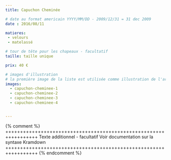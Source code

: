 ```yaml
---
title: Capuchon Cheminée

# date au format americain YYYY/MM/DD - 2009/12/31 = 31 dec 2009
date : 2016/08/11

matieres:
 - velours
 - matelassé

# tour de tête pour les chapeaux - facultatif
taille: taille unique

prix: 40 €

# images d'illustration
# la première image de la liste est utilisée comme illustration de l'article dans les pages de listing.
images:
  - capuchon-cheminee-1
  - capuchon-cheminee-2
  - capuchon-cheminee-3
  - capuchon-cheminee-4


---
```

{% comment %} +++++++++++++++++++++++++++++++++++++++++++++++++++++++++++++++++
              Texte additionnel - facultatif
              Voir documentation sur la syntaxe Kramdown
+++++++++++++++++++++++++++++++++++++++++++++++++++++++++++++++++ {% endcomment %}
